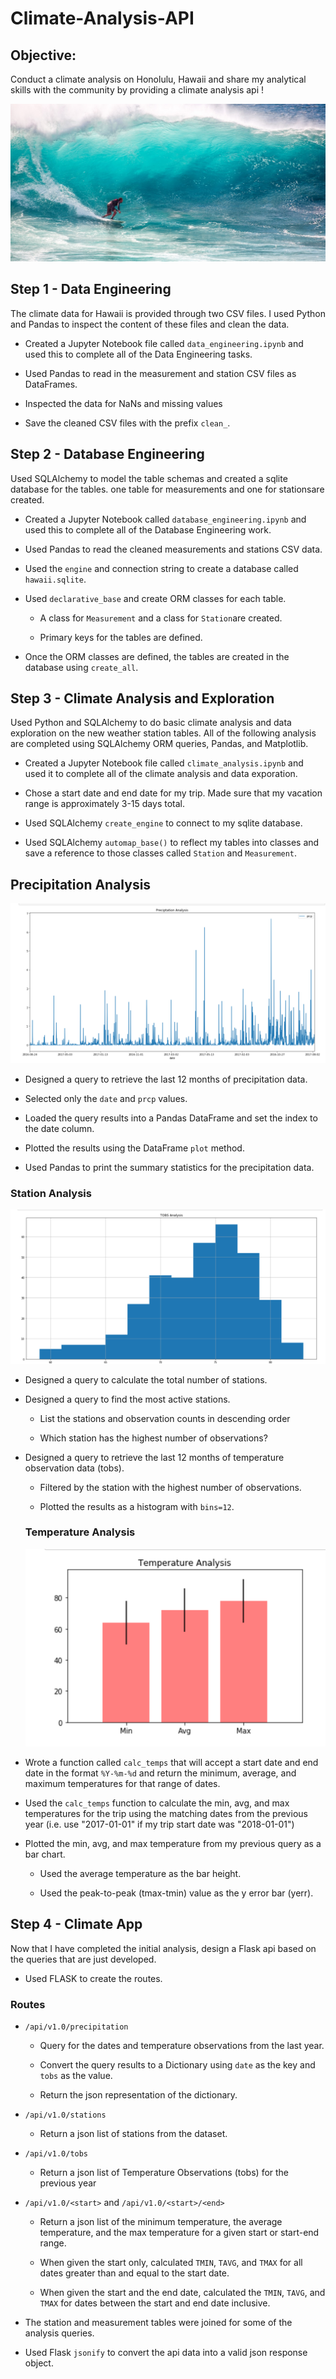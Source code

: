 # Climate-Analysis-API
## Objective:
Conduct a climate analysis on Honolulu, Hawaii and share my analytical skills with the community by providing a climate analysis api !

![surfs-up](images/surfs-up.jpeg)

## Step 1 - Data Engineering
The climate data for Hawaii is provided through two CSV files. I used Python and Pandas to inspect the content of these files and clean the data.
* Created a Jupyter Notebook file called `data_engineering.ipynb` and used this to complete all of the Data Engineering tasks.

* Used Pandas to read in the measurement and station CSV files as DataFrames.

* Inspected the data for NaNs and missing values

* Save the cleaned CSV files with the prefix `clean_`.


## Step 2 - Database Engineering
Used SQLAlchemy to model the table schemas and created a sqlite database for the tables. one table for measurements and one for stationsare created.

* Created a Jupyter Notebook called `database_engineering.ipynb` and used this to complete all of the Database Engineering work.

* Used Pandas to read the cleaned measurements and stations CSV data.

* Used the `engine` and connection string to create a database called `hawaii.sqlite`.

* Used `declarative_base` and create ORM classes for each table.

  * A class for `Measurement` and a class for `Station`are created.

  * Primary keys for the tables are defined.

* Once the ORM classes are defined, the tables are created in the database using `create_all`.

## Step 3 - Climate Analysis and Exploration

Used Python and SQLAlchemy to do basic climate analysis and data exploration on the new weather station tables. All of the following analysis are completed using SQLAlchemy ORM queries, Pandas, and Matplotlib.

* Created a Jupyter Notebook file called `climate_analysis.ipynb` and used it to complete all of the climate analysis and data exporation.

* Chose a start date and end date for my trip. Made sure that my vacation range is approximately 3-15 days total.

* Used SQLAlchemy `create_engine` to connect to my sqlite database.

* Used SQLAlchemy `automap_base()` to reflect my tables into classes and save a reference to those classes called `Station` and `Measurement`.

## Precipitation Analysis

![preciptation_analysis](images/precip.PNG)

* Designed a query to retrieve the last 12 months of precipitation data.

* Selected only the `date` and `prcp` values.

* Loaded the query results into a Pandas DataFrame and set the index to the date column.

* Plotted the results using the DataFrame `plot` method.

* Used Pandas to print the summary statistics for the precipitation data.

### Station Analysis

![temp_histogram](images/TOBS.PNG)

* Designed a query to calculate the total number of stations.

* Designed a query to find the most active stations.

  * List the stations and observation counts in descending order

  * Which station has the highest number of observations?

* Designed a query to retrieve the last 12 months of temperature observation data (tobs).

  * Filtered by the station with the highest number of observations.

  * Plotted the results as a histogram with `bins=12`.
  
  ### Temperature Analysis
  
  ![temp_analysis](images/temp_analysis.PNG)

* Wrote a function called `calc_temps` that will accept a start date and end date in the format `%Y-%m-%d` and return the minimum, average, and maximum temperatures for that range of dates.

* Used the `calc_temps` function to calculate the min, avg, and max temperatures for the trip using the matching dates from the previous year (i.e. use "2017-01-01" if my trip start date was "2018-01-01")

* Plotted the min, avg, and max temperature from my previous query as a bar chart.

  * Used the average temperature as the bar height.

  * Used the peak-to-peak (tmax-tmin) value as the y error bar (yerr).

## Step 4 - Climate App

Now that I have completed the initial analysis, design a Flask api based on the queries that are just developed.

* Used FLASK to create the routes.

### Routes

* `/api/v1.0/precipitation`

  * Query for the dates and temperature observations from the last year.

  * Convert the query results to a Dictionary using `date` as the key and `tobs` as the value.

  * Return the json representation of the dictionary.

* `/api/v1.0/stations`

  * Return a json list of stations from the dataset.

* `/api/v1.0/tobs`

  * Return a json list of Temperature Observations (tobs) for the previous year

* `/api/v1.0/<start>` and `/api/v1.0/<start>/<end>`

  * Return a json list of the minimum temperature, the average temperature, and the max temperature for a given start or start-end range.

  * When given the start only, calculated `TMIN`, `TAVG`, and `TMAX` for all dates greater than and equal to the start date.

  * When given the start and the end date, calculated the `TMIN`, `TAVG`, and `TMAX` for dates between the start and end date inclusive.
  
* The station and measurement tables were joined for some of the analysis queries.

* Used Flask `jsonify` to convert the api data into a valid json response object.









